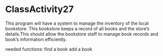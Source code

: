 # ClassActivity27
This program will have a system to manage the inventory of the local bookstore. This bookstore keeps a record of all books and the store’s details.This should allow the bookstore staff to manage book records and book’s information efficiently.

needed functions:
find a book
add a book
